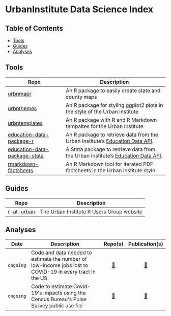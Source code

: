 # UrbanInstitute Data Science Index

## Table of Contents

* [Tools](#tools)
* [Guides](#guides)
* [Analyses](#analyses)

## Tools

Repo|Description
----|-----------
[urbnmapr](https://github.com/UrbanInstitute/urbnmapr)|An R package to easily create state and county maps
[urbnthemes](https://github.com/UrbanInstitute/urbnthemes)|An R package for styling ggplot2 plots in the style of the Urban Institute
[urbntemplates](https://github.com/UrbanInstitute/urbntemplates)|An R package with R and R Markdown tempaltes for the Urban Institute
[education-data-package-r](https://github.com/UrbanInstitute/education-data-package-r)|An R package to retrieve data from the Urban Institute’s [Education Data API](https://ed-data-portal.urban.org/).
[education-data-package-stata](https://github.com/UrbanInstitute/education-data-package-stata)|A Stata package to retrieve data from the Urban Institute’s [Education Data API](https://ed-data-portal.urban.org/).
[rmarkdown-factsheets](https://github.com/UrbanInstitute/rmarkdown-factsheets)|An R Markdown tool for iterated PDF factsheets in the Urban Institute style

## Guides

Repo|Description
----|-----------
[r-at-urban](https://github.com/UrbanInstitute/r-at-urban)|The Urban Institute R Users Group website

## Analyses

Date|Description|Repo(s)|Publication(s)
----|-----------|:--:|:-----:
`ongoing`|Code and data needed to estimate the number of low-income jobs lost to COVID-19 in every tract in the US|[:link:](https://github.com/UrbanInstitute/covid-neighborhood-job-analysis)|[:link:](https://www.urban.org/features/where-low-income-jobs-are-being-lost-covid-19)
`ongoing`|Code to estimate Covid-19's impacts using the Census Bureau's Pulse Survey public use file|[:link:](https://github.com/UrbanInstitute/pulse_covid_feature)|[:link:](https://www.urban.org/features/tracking-covid-19s-effects-race-and-ethnicity)
